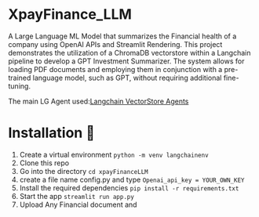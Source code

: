 # XpayFinance_LLM
A Large Language ML Model that summarizes the Financial health of a company using OpenAI APIs and Streamlit Rendering. This project demonstrates the utilization of a ChromaDB vectorstore within a Langchain pipeline to develop a GPT Investment Summarizer. The system allows for loading PDF documents and employing them in conjunction with a pre-trained language model, such as GPT, without requiring additional fine-tuning.

<p>The main LG Agent used:<a href="https://python.langchain.com/en/latest/modules/agents/toolkits/examples/vectorstore.html">Langchain VectorStore Agents
</a></p>

# Installation 🚀
1. Create a virtual environment `python -m venv langchainenv`
2. Clone this repo 
3. Go into the directory `cd xpayFinanceLLM` 
4. create a file name config.py and type `Openai_api_key = YOUR_OWN_KEY`
4. Install the required dependencies `pip install -r requirements.txt`
7. Start the app `streamlit run app.py`  
8. Upload Any Financial document and 